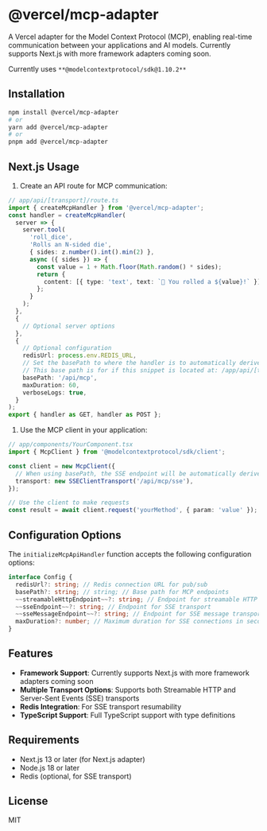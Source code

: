 # @vercel/mcp-adapter

A Vercel adapter for the Model Context Protocol (MCP), enabling real-time communication between your applications and AI models. Currently supports Next.js with more framework adapters coming soon.

Currently uses `**@modelcontextprotocol/sdk@1.10.2**`

## Installation

```bash
npm install @vercel/mcp-adapter
# or
yarn add @vercel/mcp-adapter
# or
pnpm add @vercel/mcp-adapter
```

## Next.js Usage

1. Create an API route for MCP communication:

```typescript
// app/api/[transport]/route.ts
import { createMcpHandler } from '@vercel/mcp-adapter';
const handler = createMcpHandler(
  server => {
    server.tool(
      'roll_dice',
      'Rolls an N-sided die',
      { sides: z.number().int().min(2) },
      async ({ sides }) => {
        const value = 1 + Math.floor(Math.random() * sides);
        return {
          content: [{ type: 'text', text: `🎲 You rolled a ${value}!` }],
        };
      }
    );
  },
  {
    // Optional server options
  },
  {
    // Optional configuration
    redisUrl: process.env.REDIS_URL,
    // Set the basePath to where the handler is to automatically derive all endpoints
    // This base path is for if this snippet is located at: /app/api/[transport]/route.ts 
    basePath: '/api/mcp',
    maxDuration: 60,
    verboseLogs: true,
  }
);
export { handler as GET, handler as POST };
```

1. Use the MCP client in your application:

```typescript
// app/components/YourComponent.tsx
import { McpClient } from '@modelcontextprotocol/sdk/client';

const client = new McpClient({
  // When using basePath, the SSE endpoint will be automatically derived
  transport: new SSEClientTransport('/api/mcp/sse'),
});

// Use the client to make requests
const result = await client.request('yourMethod', { param: 'value' });
```

## Configuration Options

The `initializeMcpApiHandler` function accepts the following configuration options:

```typescript
interface Config {
  redisUrl?: string; // Redis connection URL for pub/sub
  basePath?: string; // string; // Base path for MCP endpoints
  ~~streamableHttpEndpoint~~?: string; // Endpoint for streamable HTTP transport
  ~~sseEndpoint~~?: string; // Endpoint for SSE transport
  ~~sseMessageEndpoint~~?: string; // Endpoint for SSE message transport
  maxDuration?: number; // Maximum duration for SSE connections in seconds
}
```

## Features

- **Framework Support**: Currently supports Next.js with more framework adapters coming soon
- **Multiple Transport Options**: Supports both Streamable HTTP and Server-Sent Events (SSE) transports
- **Redis Integration**: For SSE transport resumability
- **TypeScript Support**: Full TypeScript support with type definitions

## Requirements

- Next.js 13 or later (for Next.js adapter)
- Node.js 18 or later
- Redis (optional, for SSE transport)

## License

MIT
